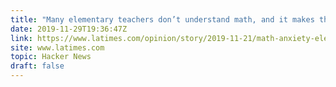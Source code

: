 ```yaml
---
title: "Many elementary teachers don’t understand math, and it makes them anxious"
date: 2019-11-29T19:36:47Z
link: https://www.latimes.com/opinion/story/2019-11-21/math-anxiety-elementary-teacher?utm_medium=RSS&utm_source=hune
site: www.latimes.com
topic: Hacker News
draft: false
---
```

